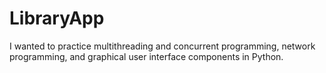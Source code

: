 # LibraryApp
I wanted to practice multithreading and concurrent programming, network programming, and graphical user interface components in Python. 
